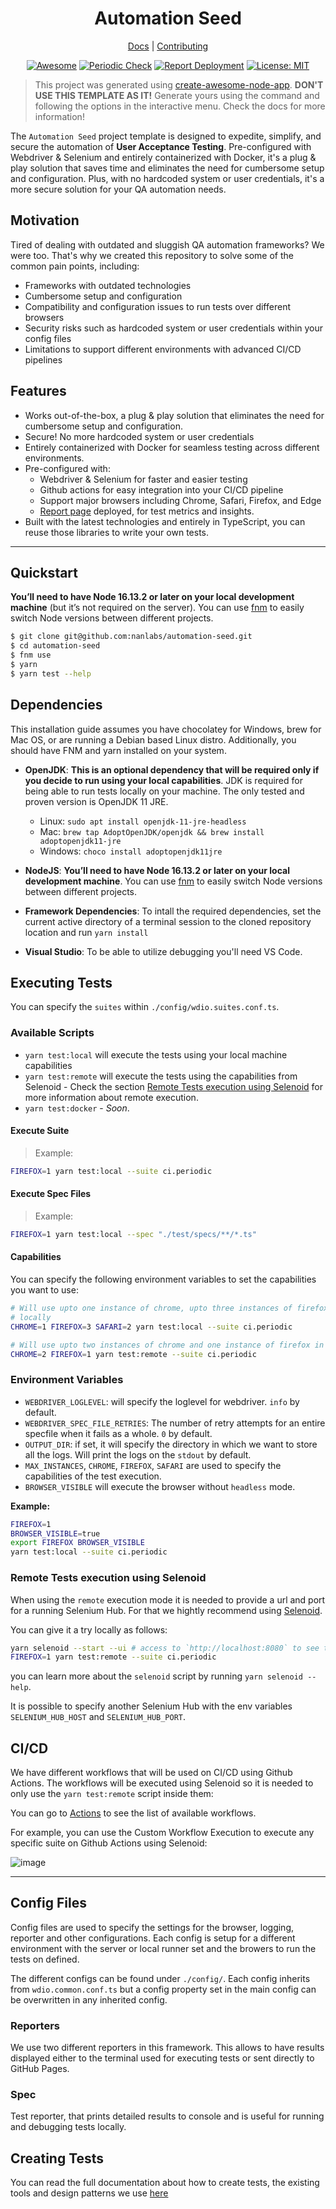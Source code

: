 <div align="center">
<h1>Automation Seed</h1>

[Docs](#) |
[Contributing](https://github.com/nanlabs/automation-seed/blob/main/CONTRIBUTING.md)

</div>
<div align="center">

[![Awesome](https://awesome.re/mentioned-badge.svg)](https://github.com/nanlabs/awesome-nan)
[![Periodic Check][workflowbadge]][workflowurl]
[![Report Deployment][deploydocsbadge]][deploydocsurl]
[![License: MIT][licensebadge]][licenseurl]

</div>

> This project was generated using [create-awesome-node-app](https://www.npmjs.com/package/create-awesome-node-app). **DON'T USE THIS TEMPLATE AS IT!** Generate yours using the command and following the options in the interactive menu. Check the docs for more information!

The `Automation Seed` project template is designed to expedite, simplify, and secure the automation of **User Acceptance Testing**. Pre-configured with Webdriver & Selenium and entirely containerized with Docker, it's a plug & play solution that saves time and eliminates the need for cumbersome setup and configuration. Plus, with no hardcoded system or user credentials, it's a more secure solution for your QA automation needs.

## Motivation

Tired of dealing with outdated and sluggish QA automation frameworks? We were too. That's why we created this repository to solve some of the common pain points, including:

- Frameworks with outdated technologies
- Cumbersome setup and configuration
- Compatibility and configuration issues to run tests over different browsers
- Security risks such as hardcoded system or user credentials within your config files
- Limitations to support different environments with advanced CI/CD pipelines

## Features

- Works out-of-the-box, a plug & play solution that eliminates the need for cumbersome setup and configuration.
- Secure! No more hardcoded system or user credentials
- Entirely containerized with Docker for seamless testing across different environments.
- Pre-configured with:
    - Webdriver & Selenium for faster and easier testing
    - Github actions for easy integration into your CI/CD pipeline
    - Support major browsers including Chrome, Safari, Firefox, and Edge
    - [Report page](https://nanlabs.github.io/automation-seed/) deployed, for test metrics and insights.
- Built with the latest technologies and entirely in TypeScript, you can reuse those libraries to write your own tests.

---

## Quickstart

**You’ll need to have Node 16.13.2 or later on your local development machine** (but it’s not required on the server). You can use [fnm](https://github.com/Schniz/fnm) to easily switch Node versions between different projects.

```sh
$ git clone git@github.com:nanlabs/automation-seed.git
$ cd automation-seed
$ fnm use
$ yarn
$ yarn test --help
```

## Dependencies

This installation guide assumes you have chocolatey for Windows, brew for Mac OS, or are running a Debian based Linux distro. Additionally, you should have FNM and yarn installed on your system.

- **OpenJDK**: **This is an optional dependency that will be required only if you decide to run using your local capabilities**. JDK is required for being able to run tests locally on your machine. The only tested and proven version is OpenJDK 11 JRE.

  - Linux: `sudo apt install openjdk-11-jre-headless`
  - Mac: `brew tap AdoptOpenJDK/openjdk && brew install adoptopenjdk11-jre`
  - Windows: `choco install adoptopenjdk11jre`

- **NodeJS**: **You’ll need to have Node 16.13.2 or later on your local development machine**. You can use [fnm](https://github.com/Schniz/fnm) to easily switch Node versions between different projects.

- **Framework Dependencies**: To intall the required dependencies, set the current active directory of a terminal session to the cloned repository location and run `yarn install`

- **Visual Studio**: To be able to utilize debugging you'll need VS Code.

## Executing Tests

You can specify the `suites` within `./config/wdio.suites.conf.ts`.

### Available Scripts

- `yarn test:local` will execute the tests using your local machine capabilities
- `yarn test:remote` will execute the tests using the capabilities from Selenoid - Check the section [Remote Tests execution using Selenoid](#remote-tests-execution-using-selenoid) for more information about remote execution.
- `yarn test:docker` - _Soon_.

#### Execute Suite

> Example:

```sh
FIREFOX=1 yarn test:local --suite ci.periodic
```

#### Execute Spec Files

> Example:

```sh
FIREFOX=1 yarn test:local --spec "./test/specs/**/*.ts"
```

#### Capabilities

You can specify the following environment variables to set the capabilities you want to use:

```sh
# Will use upto one instance of chrome, upto three instances of firefox and 2 instances of safari
# locally
CHROME=1 FIREFOX=3 SAFARI=2 yarn test:local --suite ci.periodic

# Will use upto two instances of chrome and one instance of firefox in the remote server
CHROME=2 FIREFOX=1 yarn test:remote --suite ci.periodic
```

### Environment Variables

- `WEBDRIVER_LOGLEVEL`: will specify the loglevel for webdriver. `info` by default.
- `WEBDRIVER_SPEC_FILE_RETRIES`: The number of retry attempts for an entire specfile when it fails as a whole. `0` by default.
- `OUTPUT_DIR`: if set, it will specify the directory in which we want to store all the logs. Will print the logs on the `stdout` by default.
- `MAX_INSTANCES`, `CHROME`, `FIREFOX`, `SAFARI` are used to specify the capabilities of the test execution.
- `BROWSER_VISIBLE` will execute the browser without `headless` mode.

**Example:**

```sh
FIREFOX=1
BROWSER_VISIBLE=true
export FIREFOX BROWSER_VISIBLE
yarn test:local --suite ci.periodic
```

### Remote Tests execution using Selenoid

When using the `remote` execution mode it is needed to provide a url and port for a running Selenium Hub. For that we hightly recommend using [Selenoid](https://github.com/aerokube/selenoid).

You can give it a try locally as follows:

```sh
yarn selenoid --start --ui # access to `http://localhost:8080` to see the Selenoid Dashboard
FIREFOX=1 yarn test:remote --suite ci.periodic
```

you can learn more about the `selenoid` script by running `yarn selenoid --help`.

It is possible to specify another Selenium Hub with the env variables `SELENIUM_HUB_HOST` and `SELENIUM_HUB_PORT`.

## CI/CD

We have different workflows that will be used on CI/CD using Github Actions. The workflows will be executed using Selenoid so it is needed to only use the `yarn test:remote` script inside them:

You can go to [Actions](https://github.com/nanlabs/automation-seed/actions) to see the list of available workflows.

For example, you can use the Custom Workflow Execution to execute any specific suite on Github Actions using Selenoid:

![image](https://user-images.githubusercontent.com/17727170/170927815-498019e1-ef7b-4bba-8694-9a1c79805c45.png)

---

## Config Files

Config files are used to specify the settings for the browser, logging, reporter and other configurations. Each config is setup for a different environment with the server or local runner set and the browers to run the tests on defined.

The different configs can be found under `./config/`. Each config inherits from `wdio.common.conf.ts` but a config property set in the main config can be overwritten in any inherited config.

### Reporters

We use two different reporters in this framework. This allows to have results displayed either to the terminal used for executing tests or sent directly to GitHub Pages.

### Spec

Test reporter, that prints detailed results to console and is useful for running and debugging tests locally.

## Creating Tests

You can read the full documentation about how to create tests, the existing tools and design patterns we use [here](./TESTS_DESIGN.md)

[workflowbadge]: https://github.com/nanlabs/automation-seed/actions/workflows/periodic.yml/badge.svg
[deploydocsbadge]: https://github.com/nanlabs/automation-seed/actions/workflows/main.yml/badge.svg
[licensebadge]: https://img.shields.io/badge/License-MIT-blue.svg
[workflowurl]: https://github.com/nanlabs/automation-seed/actions/workflows/periodic.yml
[deploydocsurl]: https://github.com/nanlabs/automation-seed/actions/workflows/main.yml
[licenseurl]: https://github.com/nanlabs/automation-seed/blob/main/LICENSE
